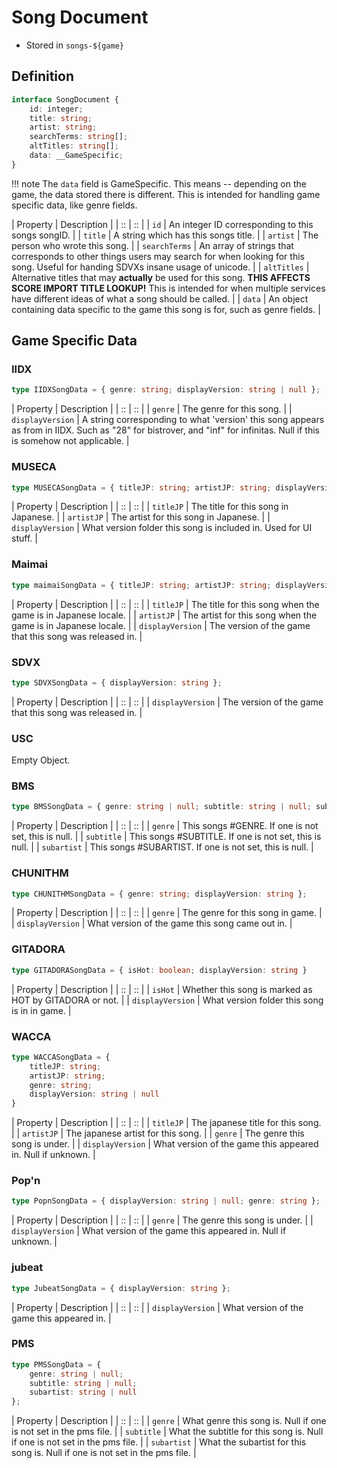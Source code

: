 # Song Document

- Stored in `songs-${game}`

## Definition
```ts
interface SongDocument {
	id: integer;
	title: string;
	artist: string;
	searchTerms: string[];
	altTitles: string[];
	data: __GameSpecific;
}
```

!!! note
	The `data` field is GameSpecific. This means -- depending on
	the game, the data stored there is different. This is intended
	for handling game specific data, like genre fields.

| Property | Description |
| :: | :: |
| `id` | An integer ID corresponding to this songs songID. |
| `title` | A string which has this songs title. |
| `artist` | The person who wrote this song. |
| `searchTerms` | An array of strings that corresponds to other things users may search for when looking for this song. Useful for handing SDVXs insane usage of unicode. |
| `altTitles` | Alternative titles that may **actually** be used for this song. **THIS AFFECTS SCORE IMPORT TITLE LOOKUP!** This is intended for when multiple services have different ideas of what a song should be called. |
| `data` | An object containing data specific to the game this song is for, such as genre fields. |

## Game Specific Data

### IIDX
```ts
type IIDXSongData = { genre: string; displayVersion: string | null };
```

| Property | Description |
| :: | :: |
| `genre` | The genre for this song. |
| `displayVersion` | A string corresponding to what 'version' this song appears as from in IIDX. Such as "28" for bistrover, and "inf" for infinitas. Null if this is somehow not applicable. |

### MUSECA

```ts
type MUSECASongData = { titleJP: string; artistJP: string; displayVersion: string };
```

| Property | Description |
| :: | :: |
| `titleJP` | The title for this song in Japanese. |
| `artistJP` | The artist for this song in Japanese. |
| `displayVersion` | What version folder this song is included in. Used for UI stuff. |

### Maimai

```ts
type maimaiSongData = { titleJP: string; artistJP: string; displayVersion: string };
```

| Property | Description |
| :: | :: |
| `titleJP` | The title for this song when the game is in Japanese locale. |
| `artistJP` | The artist for this song when the game is in Japanese locale. |
| `displayVersion` | The version of the game that this song was released in. |

### SDVX

```ts
type SDVXSongData = { displayVersion: string };
```

| Property | Description |
| :: | :: |
| `displayVersion` | The version of the game that this song was released in. |

### USC

Empty Object.

### BMS

```ts
type BMSSongData = { genre: string | null; subtitle: string | null; subartist: string | null };
```

| Property | Description |
| :: | :: |
| `genre` | This songs #GENRE. If one is not set, this is null. |
| `subtitle` | This songs #SUBTITLE. If one is not set, this is null. |
| `subartist` | This songs #SUBARTIST. If one is not set, this is null. |

### CHUNITHM

```ts
type CHUNITHMSongData = { genre: string; displayVersion: string };
```

| Property | Description |
| :: | :: |
| `genre` | The genre for this song in game. |
| `displayVersion` | What version of the game this song came out in. |

### GITADORA

```ts
type GITADORASongData = { isHot: boolean; displayVersion: string }
```

| Property | Description |
| :: | :: |
| `isHot` | Whether this song is marked as HOT by GITADORA or not. |
| `displayVersion` | What version folder this song is in in game. |

### WACCA

```ts
type WACCASongData = {
	titleJP: string;
	artistJP: string;
	genre: string;
	displayVersion: string | null
}
```

| Property | Description |
| :: | :: |
| `titleJP` | The japanese title for this song. |
| `artistJP` | The japanese artist for this song. |
| `genre` | The genre this song is under. |
| `displayVersion` | What version of the game this appeared in. Null if unknown. |

### Pop'n

```ts
type PopnSongData = { displayVersion: string | null; genre: string };
```

| Property | Description |
| :: | :: |
| `genre` | The genre this song is under. |
| `displayVersion` | What version of the game this appeared in. Null if unknown. |

### jubeat

```ts
type JubeatSongData = { displayVersion: string };
```

| Property | Description |
| :: | :: |
| `displayVersion` | What version of the game this appeared in. |

### PMS

```ts
type PMSSongData = {
	genre: string | null;
	subtitle: string | null;
	subartist: string | null
};
```

| Property | Description |
| :: | :: |
| `genre` | What genre this song is. Null if one is not set in the pms file. |
| `subtitle` | What the subtitle for this song is. Null if one is not set in the pms file. |
| `subartist` | What the subartist for this song is. Null if one is not set in the pms file. |
